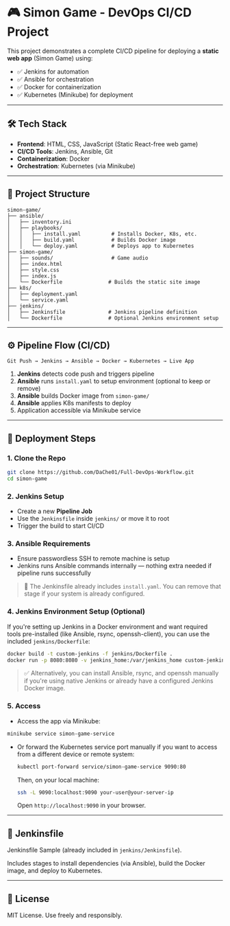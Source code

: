 # 🎮 Simon Game - DevOps CI/CD Project

This project demonstrates a complete CI/CD pipeline for deploying a **static web app** (Simon Game) using:

* ✅ Jenkins for automation
* ✅ Ansible for orchestration
* ✅ Docker for containerization
* ✅ Kubernetes (Minikube) for deployment

---

## 🛠️ Tech Stack

* **Frontend**: HTML, CSS, JavaScript (Static React-free web game)
* **CI/CD Tools**: Jenkins, Ansible, Git
* **Containerization**: Docker
* **Orchestration**: Kubernetes (via Minikube)

---

## 📁 Project Structure

```
simon-game/
├── ansible/
│   ├── inventory.ini
│   ├── playbooks/
│   │   ├── install.yaml          # Installs Docker, K8s, etc.
│   │   ├── build.yaml            # Builds Docker image
│   │   └── deploy.yaml           # Deploys app to Kubernetes
├── simon-game/
│   ├── sounds/                   # Game audio
│   ├── index.html
│   ├── style.css
│   ├── index.js
│   └── Dockerfile               # Builds the static site image
├── k8s/
│   ├── deployment.yaml
│   └── service.yaml
├── jenkins/
│   ├── Jenkinsfile              # Jenkins pipeline definition
│   └── Dockerfile               # Optional Jenkins environment setup
```

---

## ⚙️ Pipeline Flow (CI/CD)

```
Git Push → Jenkins → Ansible → Docker → Kubernetes → Live App
```

1. **Jenkins** detects code push and triggers pipeline
2. **Ansible** runs `install.yaml` to setup environment (optional to keep or remove)
3. **Ansible** builds Docker image from `simon-game/`
4. **Ansible** applies K8s manifests to deploy
5. Application accessible via Minikube service

---

## 🚀 Deployment Steps

### 1. Clone the Repo

```bash
git clone https://github.com/DaChe01/Full-DevOps-Workflow.git
cd simon-game
```

### 2. Jenkins Setup

* Create a new **Pipeline Job**
* Use the `Jenkinsfile` inside `jenkins/` or move it to root
* Trigger the build to start CI/CD

### 3. Ansible Requirements

* Ensure passwordless SSH to remote machine is setup
* Jenkins runs Ansible commands internally — nothing extra needed if pipeline runs successfully

> 🔧 The Jenkinsfile already includes `install.yaml`. You can remove that stage if your system is already configured.

### 4. Jenkins Environment Setup (Optional)

If you're setting up Jenkins in a Docker environment and want required tools pre-installed (like Ansible, rsync, openssh-client), you can use the included `jenkins/Dockerfile`:

```bash
docker build -t custom-jenkins -f jenkins/Dockerfile .
docker run -p 8080:8080 -v jenkins_home:/var/jenkins_home custom-jenkins
```

> ✅ Alternatively, you can install Ansible, rsync, and openssh manually if you're using native Jenkins or already have a configured Jenkins Docker image.

### 5. Access

 * Access the app via Minikube:

  ```bash
  minikube service simon-game-service
  ```

* Or forward the Kubernetes service port manually if you want to access from a different device or remote system:

  ```bash
  kubectl port-forward service/simon-game-service 9090:80
  ```

  Then, on your local machine:

  ```bash
  ssh -L 9090:localhost:9090 your-user@your-server-ip
  ```

  Open `http://localhost:9090` in your browser.

---

## 💼 Jenkinsfile

Jenkinsfile Sample (already included in `jenkins/Jenkinsfile`).

Includes stages to install dependencies (via Ansible), build the Docker image, and deploy to Kubernetes.

---

## 📜 License

MIT License. Use freely and responsibly.
